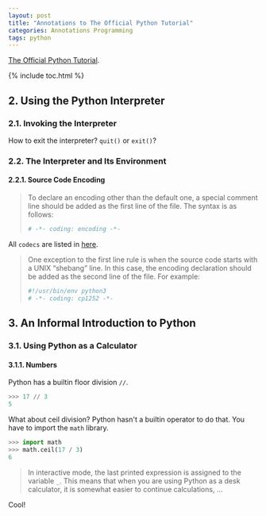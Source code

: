 ```yaml
---
layout: post
title: "Annotations to The Official Python Tutorial"
categories: Annotations Programming
tags: python
---
```


[The Official Python Tutorial](https://docs.python.org/3/tutorial/index.html).

{% include toc.html %}

## 2. Using the Python Interpreter

### 2.1. Invoking the Interpreter

How to exit the interpreter? `quit()` or `exit()`?

### 2.2. The Interpreter and Its Environment

#### 2.2.1. Source Code Encoding

> To declare an encoding other than the default one, a special comment line should be added as the first line of the file. The syntax is as follows:
> 
> ```python
> # -*- coding: encoding -*-
> ```

All `codecs` are listed in [here](https://docs.python.org/3/library/codecs.html#standard-encodings).

> One exception to the first line rule is when the source code starts with a UNIX “shebang” line. In this case, the encoding declaration should be added as the second line of the file. For example:
>
> ```python
> #!/usr/bin/env python3
> # -*- coding: cp1252 -*-
> ```

## 3. An Informal Introduction to Python

### 3.1. Using Python as a Calculator

#### 3.1.1. Numbers

Python has a builtin floor division `//`.

```python
>>> 17 // 3
5
```

What about ceil division? Python hasn't a builtin operator to do that. You have to import the `math` library.

```python
>>> import math
>>> math.ceil(17 / 3)
6
```

> In interactive mode, the last printed expression is assigned to the variable `_`. This means that when you are using Python as a desk calculator, it is somewhat easier to continue calculations, ...

Cool!
